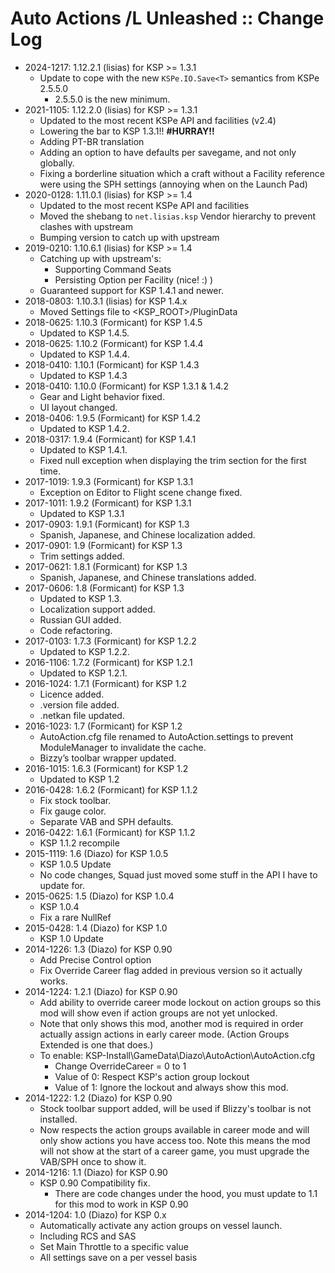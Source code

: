 # Auto Actions /L Unleashed :: Change Log

* 2024-1217: 1.12.2.1 (lisias) for  KSP >= 1.3.1
	+ Update to cope with the new `KSPe.IO.Save<T>` semantics from KSPe 2.5.5.0
		- 2.5.5.0 is the new minimum.  
* 2021-1105: 1.12.2.0 (lisias) for KSP >= 1.3.1
	+ Updated to the most recent KSPe API and facilities (v2.4)
	+ Lowering the bar to KSP 1.3.1!! **#HURRAY!!**
	+ Adding PT-BR translation
	+ Adding an option to have defaults per savegame, and not only globally.
	+ Fixing a borderline situation which a craft without a Facility reference were using the SPH settings (annoying when on the Launch Pad)
* 2020-0128: 1.11.0.1 (lisias) for KSP >= 1.4
	+ Updated to the most recent KSPe API and facilities
	+ Moved the shebang to `net.lisias.ksp` Vendor hierarchy to prevent clashes with upstream
	+ Bumping version to catch up with upstream 
* 2019-0210: 1.10.6.1 (lisias) for KSP >= 1.4
	+ Catching up with upstream's:
		- Supporting Command Seats
		- Persisting Option per Facility (nice! :) )
	+ Guaranteed support for KSP 1.4.1 and newer.
* 2018-0803: 1.10.3.1 (lisias) for KSP 1.4.x
	+ Moved Settings file to <KSP_ROOT>/PluginData 
* 2018-0625: 1.10.3 (Formicant) for KSP 1.4.5
	+ Updated to KSP 1.4.5.
* 2018-0625: 1.10.2 (Formicant) for KSP 1.4.4
	+ Updated to KSP 1.4.4.
* 2018-0410: 1.10.1 (Formicant) for KSP 1.4.3
	+ Updated to KSP 1.4.3
* 2018-0410: 1.10.0 (Formicant) for KSP 1.3.1 & 1.4.2
	+ Gear and Light behavior fixed.
	+ UI layout changed.
* 2018-0406: 1.9.5 (Formicant) for KSP 1.4.2
	+ Updated to KSP 1.4.2.
* 2018-0317: 1.9.4 (Formicant) for KSP 1.4.1
	+ Updated to KSP 1.4.1.
	+ Fixed null exception when displaying the trim section for the first time.
* 2017-1019: 1.9.3 (Formicant) for KSP 1.3.1
	+ Exception on Editor to Flight scene change fixed.
* 2017-1011: 1.9.2 (Formicant) for KSP 1.3.1
	+ Updated to KSP 1.3.1
* 2017-0903: 1.9.1 (Formicant) for KSP 1.3
	+ Spanish, Japanese, and Chinese localization added. 
* 2017-0901: 1.9 (Formicant) for KSP 1.3
	+ Trim settings added. 
* 2017-0621: 1.8.1 (Formicant) for KSP 1.3
	+ Spanish, Japanese, and Chinese translations added.
* 2017-0606: 1.8 (Formicant) for KSP 1.3
	+ Updated to KSP 1.3.
	+ Localization support added.
	+ Russian GUI added.
	+ Code refactoring.
* 2017-0103: 1.7.3 (Formicant) for KSP 1.2.2
	+ Updated to KSP 1.2.2.
* 2016-1106: 1.7.2 (Formicant) for KSP 1.2.1
	+ Updated to KSP 1.2.1. 
* 2016-1024: 1.7.1 (Formicant) for KSP 1.2
	+ Licence added.
	+ .version file added.
	+ .netkan file updated.
* 2016-1023: 1.7 (Formicant) for KSP 1.2
	+ AutoAction.cfg file renamed to AutoAction.settings to prevent ModuleManager to invalidate the cache.
	+ Bizzy’s toolbar wrapper updated.
* 2016-1015: 1.6.3 (Formicant) for KSP 1.2
	+ Updated to KSP 1.2
* 2016-0428: 1.6.2 (Formicant) for KSP 1.1.2
	+ Fix stock toolbar.
	+ Fix gauge color.
	+ Separate VAB and SPH defaults. 
* 2016-0422: 1.6.1 (Formicant) for KSP 1.1.2
	+ KSP 1.1.2 recompile
* 2015-1119: 1.6 (Diazo) for KSP 1.0.5
	+ KSP 1.0.5 Update
	+ No code changes, Squad just moved some stuff in the API I have to update for.
* 2015-0625: 1.5 (Diazo) for KSP 1.0.4
	+ KSP 1.0.4
	+ Fix a rare NullRef
* 2015-0428: 1.4 (Diazo) for KSP 1.0
	+ KSP 1.0 Update
* 2014-1226: 1.3 (Diazo) for KSP 0.90
	+ Add Precise Control option
	+ Fix Override Career flag added in previous version so it actually works.
* 2014-1224: 1.2.1 (Diazo) for KSP 0.90
	+ Add ability to override career mode lockout on action groups so this mod will show even if action groups are not yet unlocked.
	+ Note that only shows this mod, another mod is required in order actually assign actions in early career mode. (Action Groups Extended is one that does.)
	+ To enable: KSP-Install\GameData\Diazo\AutoAction\AutoAction.cfg
		- Change OverrideCareer = 0 to 1
		- Value of 0: Respect KSP's action group lockout
		- Value of 1: Ignore the lockout and always show this mod.
* 2014-1222: 1.2 (Diazo) for KSP 0.90
	+ Stock toolbar support added, will be used if Blizzy's toolbar is not installed.
	+ Now respects the action groups available in career mode and will only show actions you have access too. Note this means the mod will not show at the start of a career game, you must upgrade the VAB/SPH once to show it.
* 2014-1216: 1.1 (Diazo) for KSP 0.90
	+ KSP 0.90 Compatibility fix.
		- There are code changes under the hood, you must update to 1.1 for this mod to work in KSP 0.90 
* 2014-1204: 1.0 (Diazo) for KSP 0.x
	+ Automatically activate any action groups on vessel launch.
	+ Including RCS and SAS
	+ Set Main Throttle to a specific value
	+ All settings save on a per vessel basis	
